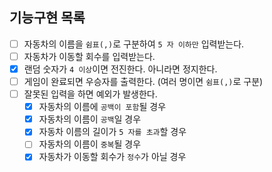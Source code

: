 ## 기능구현 목록
- [ ] 자동차의 이름을 `쉼표(,)`로 구분하여 `5 자 이하만` 입력받는다.
- [ ] 자동차가 이동할 회수를 입력받는다.
- [x] 랜덤 숫자가 `4 이상`이면 전진한다. 아니라면 정지한다.
- [ ] 게임이 완료되면 우승자를 출력한다. (여러 명이면 `쉼표(,)`로 구분)
- [ ] 잘못된 입력을 하면 예외가 발생한다.
  - [x] 자동차의 이름에 `공백이 포함`될 경우
  - [x] 자동차의 이름이 `공백`일 경우
  - [x] 자동차 이름의 길이가 `5 자를 초과`할 경우
  - [ ] 자동차의 이름이 `중복`될 경우
  - [x] 자동차가 이동할 회수가 `정수`가 아닐 경우